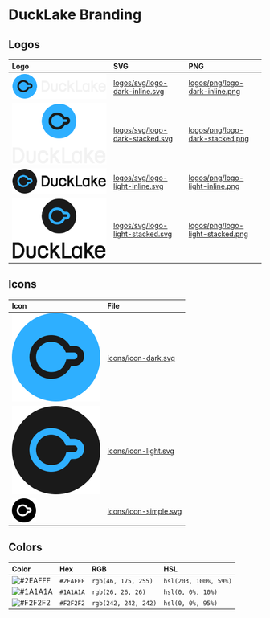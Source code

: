 # DuckLake Branding

## Logos

| Logo                                                    | SVG                                                                  | PNG                                                                  |
| :------------------------------------------------------ | :------------------------------------------------------------------- | :------------------------------------------------------------------- |
| ![logo-dark-inline](logos/svg/logo-dark-inline.svg)     | [logos/svg/logo-dark-inline.svg](logos/svg/logo-dark-inline.svg)     | [logos/png/logo-dark-inline.png](logos/png/logo-dark-inline.png)     |
| ![logo-dark-stacked](logos/svg/logo-dark-stacked.svg)   | [logos/svg/logo-dark-stacked.svg](logos/svg/logo-dark-stacked.svg)   | [logos/png/logo-dark-stacked.png](logos/png/logo-dark-stacked.png)   |
| ![logo-light-inline](logos/svg/logo-light-inline.svg)   | [logos/svg/logo-light-inline.svg](logos/svg/logo-light-inline.svg)   | [logos/png/logo-light-inline.png](logos/png/logo-light-inline.png)   |
| ![logo-light-stacked](logos/svg/logo-light-stacked.svg) | [logos/svg/logo-light-stacked.svg](logos/svg/logo-light-stacked.svg) | [logos/png/logo-light-stacked.png](logos/png/logo-light-stacked.png) |

## Icons

| Icon                                  | File                                           |
| :------------------------------------ | :--------------------------------------------- |
| ![icon-dark](icons/icon-dark.svg)     | [icons/icon-dark.svg](icons/icon-dark.svg)     |
| ![icon-light](icons/icon-light.svg)   | [icons/icon-light.svg](icons/icon-light.svg)   |
| ![icon-simple](icons/icon-simple.svg) | [icons/icon-simple.svg](icons/icon-simple.svg) |

## Colors

| Color                                              | Hex       | RGB                  | HSL                   |
| :------------------------------------------------- | :-------- | :------------------- | :-------------------- |
| ![#2EAFFF](https://place-hold.it/24/2EAFFF?text=+) | `#2EAFFF` | `rgb(46, 175, 255)`  | `hsl(203, 100%, 59%)` |
| ![#1A1A1A](https://place-hold.it/24/1A1A1A?text=+) | `#1A1A1A` | `rgb(26, 26, 26)`    | `hsl(0, 0%, 10%)`     |
| ![#F2F2F2](https://place-hold.it/24/F2F2F2?text=+) | `#F2F2F2` | `rgb(242, 242, 242)` | `hsl(0, 0%, 95%)`     |
